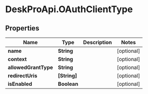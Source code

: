 # DeskProApi.OAuthClientType

## Properties
Name | Type | Description | Notes
------------ | ------------- | ------------- | -------------
**name** | **String** |  | [optional] 
**context** | **String** |  | [optional] 
**allowedGrantType** | **String** |  | [optional] 
**redirectUris** | **[String]** |  | [optional] 
**isEnabled** | **Boolean** |  | [optional] 



